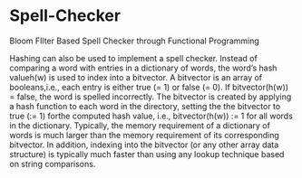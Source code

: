 # Spell-Checker
Bloom FIlter Based Spell Checker through Functional Programming

Hashing can also be used to implement a spell checker.  Instead of comparing a word with entries in a dictionary of words, the word’s hash valueh(w) is used to index into a bitvector.  A bitvector is an array of booleans,i.e., each entry is either true (= 1) or false (= 0).  If bitvector(h(w)) = false, the word is spelled incorrectly.  The bitvector is created by applying a hash function to each word in the directory, setting the the bitvector to true (:= 1) forthe computed hash value, i.e., bitvector(h(w)) := 1 for all words in the dictionary. Typically, the memory requirement of a dictionary of words is much larger than  the  memory  requirement  of  its  corresponding  bitvector. In  addition, indexing into the bitvector (or any other array data structure) is typically much faster than using any lookup technique based on string comparisons.
